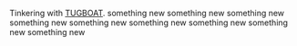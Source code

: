 Tinkering with [TUGBOAT](https://www.tugboat.qa).
something new
something new
something new
something new
something new
something new
something new
something new
something new
